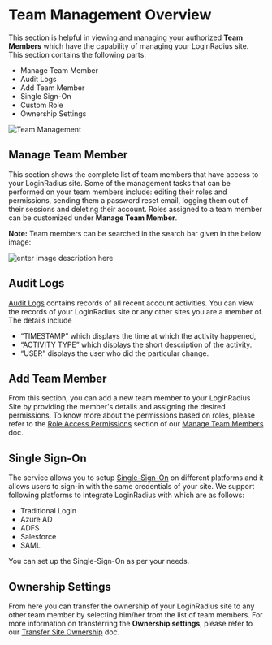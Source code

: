 # Team Management Overview

This section is helpful in viewing and managing your authorized **Team Members** which have the capability of managing your LoginRadius site. This section contains the following parts:

- Manage Team Member
- Audit Logs
- Add Team Member
- Single Sign-On
- Custom Role
- Ownership Settings

![Team Management](https://apidocs.lrcontent.com/images/actm1_282965e93551865a078.66484261.png "Team Management")

## Manage Team Member


This section shows the complete list of team members that have access to your LoginRadius site. Some of the management tasks that can be performed on your team members include: editing their roles and permissions, sending them a password reset email, logging them out of their sessions and deleting their account. Roles assigned to a team member can be customized under **Manage Team Member**.

**Note:** Team members can be searched in the search bar given in the below image:

![enter image description here](https://apidocs.lrcontent.com/images/19_1886462041576c6ce17.30297248.png "enter image title here")

## Audit Logs

[Audit Logs](https://www.loginradius.com/legacy/docs/api/v2/admin-console/team-management/audit-logs) contains records of all recent account activities. You can view the records of your LoginRadius site or any other sites you are a member of.
The details include
- “TIMESTAMP” which displays the time at which the activity happened,
- “ACTIVITY TYPE” which displays the short description of the activity.
- “USER” displays the user who did the particular change.

## Add Team Member

From this section, you can add a new team member to your LoginRadius Site by providing the member's details and assigning the desired permissions.  To know more about the permissions based on roles, please refer to the [Role Access Permissions](https://www.loginradius.com/legacy/docs/api/v2/admin-console/team-management/manage-team-members#roleaccesspermissions0) section of our [Manage Team Members](https://www.loginradius.com/legacy/docs/api/v2/admin-console/team-management/manage-team-members#roleaccesspermissions0) doc.

## Single Sign-On

The service allows you to setup [Single-Sign-On](https://www.loginradius.com/legacy/docs/api/v2/single-sign-on/web-and-mobile-sso/loginradius-web-sso) on different platforms and it allows users to sign-in with the same credentials of your site. We support following platforms to integrate LoginRadius with which are as follows:

- Traditional Login
- Azure AD
- ADFS
- Salesforce
- SAML

You can set up the Single-Sign-On as per your needs.

## Ownership Settings

From here you can transfer the ownership of your LoginRadius site to any other team member by selecting him/her from the list of team members. For more information on transferring the **Ownership settings**, please refer to our [Transfer Site Ownership](https://www.loginradius.com/legacy/docs/api/v2/admin-console/team-management/transfer-site-ownership) doc. 
